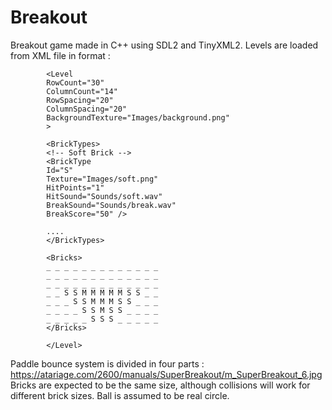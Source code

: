 # Breakout
 
 Breakout game made in C++ using SDL2 and TinyXML2.
 Levels are loaded from XML file in format : 
			
			<Level
			RowCount="30"
			ColumnCount="14"
			RowSpacing="20"
			ColumnSpacing="20"
			BackgroundTexture="Images/background.png"
			>

			<BrickTypes>
			<!-- Soft Brick -->
			<BrickType
			Id="S"
			Texture="Images/soft.png"
			HitPoints="1"
			HitSound="Sounds/soft.wav"
			BreakSound="Sounds/break.wav"
			BreakScore="50" />

			....
			</BrickTypes>

			<Bricks>
			_ _ _ _ _ _ _ _ _ _ _ _ _
			_ _ _ _ _ _ _ _ _ _ _ _ _
			_ _ _ _ _ _ _ _ _ _ _ _ _
			_ _ S S M M M M M S S _ _
			_ _ _ S S M M M S S _ _ _
			_ _ _ _ S S M S S _ _ _ _
			_ _ _ _ _ S S S _ _ _ _ _ 
			</Bricks>

			</Level>
 
Paddle bounce system is divided in four parts : https://atariage.com/2600/manuals/SuperBreakout/m_SuperBreakout_6.jpg
Bricks are expected to be the same size, although collisions will work for different brick sizes.
Ball is assumed to be real circle.

